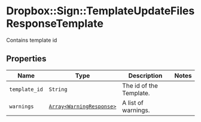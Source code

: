 # Dropbox::Sign::TemplateUpdateFilesResponseTemplate

Contains template id

## Properties

| Name | Type | Description | Notes |
| ---- | ---- | ----------- | ----- |
| `template_id` | ```String``` |  The id of the Template.  |  |
| `warnings` | [```Array<WarningResponse>```](WarningResponse.md) |  A list of warnings.  |  |

